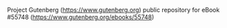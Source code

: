 Project Gutenberg (https://www.gutenberg.org) public repository for
eBook #55748 (https://www.gutenberg.org/ebooks/55748)

